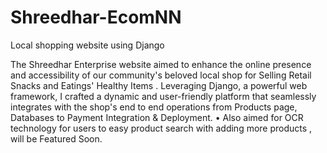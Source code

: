 # Shreedhar-EcomNN
Local shopping website using Django 



The Shreedhar Enterprise website aimed to enhance the online presence and accessibility of our community's beloved local shop for Selling Retail Snacks and Eatings' Healthy Items . Leveraging Django, a powerful web framework, I crafted a dynamic and user-friendly platform that seamlessly integrates with the shop's end to end operations from Products page, Databases to Payment Integration & Deployment.
• Also aimed for OCR technology for users to easy product search with adding more products , will be Featured Soon.

